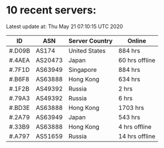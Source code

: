 # 10 recent servers:

Latest update at: Thu May 21 07:10:15 UTC 2020

| ID | ASN | Server Country | Online |
| -- | --- | -------------- | ------ |
| #.D09B | AS174 | United States | 884 hrs |
| #.4AEA | AS20473 | Japan | 60 hrs offline |
| #.7F1D | AS63949 | Singapore | 884 hrs |
| #.B6F8 | AS63888 | Hong Kong | 634 hrs |
| #.1F2B | AS49392 | Russia | 2 hrs |
| #.79A3 | AS49392 | Russia | 6 hrs |
| #.BD3E | AS63888 | Hong Kong | 1703 hrs |
| #.2A79 | AS63949 | Japan | 543 hrs |
| #.33B9 | AS63888 | Hong Kong | 4 hrs offline |
| #.A797 | AS51659 | Russia | 14 hrs offline |

